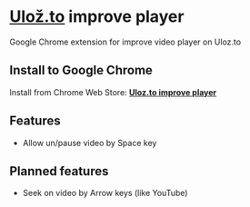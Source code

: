 # [Ulož.to](https://ulozto.cz/) improve player
Google Chrome extension for improve video player on Uloz.to

## Install to Google Chrome
Install from Chrome Web Store: [**Uloz.to improve player**](https://chrome.google.com/webstore/detail/ulozto-improve-player/lmnngenciddcipjijajggbmpbjnkajkh)

## Features
- Allow un/pause video by Space key

## Planned features
- Seek on video by Arrow keys (like YouTube) 
